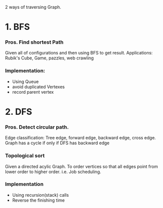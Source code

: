 2 ways of traversing Graph.

# 1. BFS
### Pros. Find shortest Path
Given all of configurations and then using BFS to get result.
Applications: Rubik's Cube, Game, pazzles, web crawling

### Implementation:
* Using Queue
* avoid duplicated Vertexes
* record parent vertex

# 2. DFS 
### Pros. Detect circular path. 
Edge classification: Tree edge, forward edge, backward edge, cross edge.
Graph has a cycle if only if DFS has backward edge

### Topological sort
Given a directed acylic Graph. To order vertices so that all edges point from lower order to higher order. i.e. Job scheduling.

### Implementation
* Using recursion(stack) calls
* Reverse the finishing time
